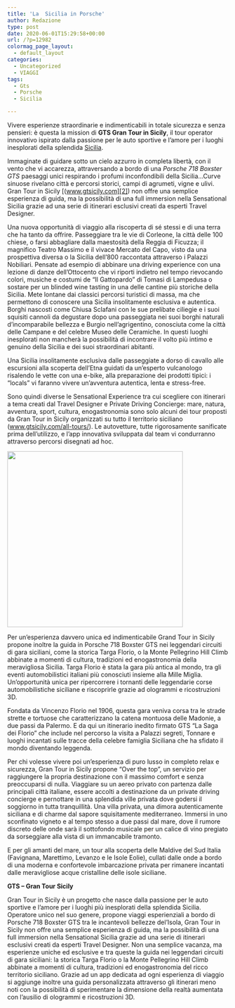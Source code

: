```yaml
---
title: 'La  Sicilia in Porsche'
author: Redazione
type: post
date: 2020-06-01T15:29:58+00:00
url: /?p=12982
colormag_page_layout:
  - default_layout
categories:
  - Uncategorized
  - VIAGGI
tags:
  - Gts
  - Porsche
  - Sicilia

---
```

Vivere esperienze straordinarie e indimenticabili in totale sicurezza e senza pensieri: è questa la mission di **GTS Gran Tour in Sicily**, il tour operator innovativo ispirato dalla passione per le auto sportive e l’amore per i luoghi inesplorati della splendida [Sicilia][1].

Immaginate di guidare sotto un cielo azzurro in completa libertà, con il vento che vi accarezza, attraversando a bordo di una _Porsche 718 Boxster GTS_ paesaggi unici respirando i profumi inconfondibili della Sicilia…Curve sinuose rivelano città e percorsi storici, campi di agrumeti, vigne e ulivi. Gran Tour in Sicily [(www.gtsicily.com][2]) non offre una semplice esperienza di guida, ma la possibilità di una full immersion nella Sensational Sicilia grazie ad una serie di itinerari esclusivi creati da esperti Travel Designer.

Una nuova opportunità di viaggio alla riscoperta di sé stessi e di una terra che ha tanto da offrire. Passeggiare tra le vie di Corleone, la città delle 100 chiese, o farsi abbagliare dalla maestosità della Reggia di Ficuzza; il magnifico Teatro Massimo e il vivace Mercato del Capo, visto da una prospettiva diversa o la Sicilia dell’800 raccontata attraverso i Palazzi Nobiliari. Pensate ad esempio di abbinare una driving experience con una lezione di danze dell’Ottocento che vi riporti indietro nel tempo rievocando colori, musiche e costumi de “Il Gattopardo” di Tomasi di Lampedusa o sostare per un blinded wine tasting in una delle cantine più storiche della Sicilia. Mete lontane dai classici percorsi turistici di massa, ma che permettono di conoscere una Sicilia insolitamente esclusiva e autentica. Borghi nascosti come Chiusa Sclafani con le sue prelibate ciliegie e i suoi squisiti cannoli da degustare dopo una passeggiata nei suoi borghi naturali d’incomparabile bellezza e Burgio nell’agrigentino, conosciuta come la città delle Campane e del celebre Museo delle Ceramiche. In questi luoghi inesplorati non mancherà la possibilità di incontrare il volto più intimo e genuino della Sicilia e dei suoi straordinari abitanti.

Una Sicilia insolitamente esclusiva dalle passeggiate a dorso di cavallo alle escursioni alla scoperta dell’Etna guidati da un’esperto vulcanologo risalendo le vette con una e-bike, alla preparazione dei prodotti tipici: i “locals” vi faranno vivere un’avventura autentica, lenta e stress-free.

<p class="has-text-align-left">
  Sono quindi diverse le Sensational Experience tra cui scegliere con itinerari a tema creati dal Travel Designer e Private Driving Concierge: mare, natura, avventura, sport, cultura, enogastronomia sono solo alcuni dei tour proposti da Gran Tour in Sicily organizzati su tutto il territorio siciliano (<a href="https://www.gtsicily.com/all-tours/">www.gtsicily.com/all-tours/</a>). Le autovetture, tutte rigorosamente sanificate prima dell’utilizzo, e l’app innovativa sviluppata dal team vi condurranno attraverso percorsi disegnati ad hoc.
</p>

<p class="has-text-align-left">
  <img decoding="async" class="wp-image-12984" style="width: 400px;" src="https://progressonline.it/wp-content/uploads/2020/06/samuel-ferrara-uNvgvo2cs7k-unsplash-1.jpg" alt="" />
</p>

Per un’esperienza davvero unica ed indimenticabile Grand Tour in Sicily propone inoltre la guida in Porsche 718 Boxster GTS nei leggendari circuiti di gara siciliani, come la storica Targa Florio, o la Monte Pellegrino Hill Climb abbinate a momenti di cultura, tradizioni ed enogastronomia della meravigliosa Sicilia. Targa Florio è stata la gara più antica al mondo, tra gli eventi automobilistici italiani più conosciuti insieme alla Mille Miglia. Un’opportunità unica per ripercorrere i tornanti delle leggendarie corse automobilistiche siciliane e riscoprirle grazie ad ologrammi e ricostruzioni 3D.

Fondata da Vincenzo Florio nel 1906, questa gara veniva corsa tra le strade strette e tortuose che caratterizzano la catena montuosa delle Madonie, a due passi da Palermo. E da qui un itinerario inedito firmato GTS “La Saga dei Florio” che include nel percorso la visita a Palazzi segreti, Tonnare e luoghi incantati sulle tracce della celebre famiglia Siciliana che ha sfidato il mondo diventando leggenda.

Per chi volesse vivere poi un’esperienza di puro lusso in completo relax e sicurezza, Gran Tour in Sicily propone “Over the top”, un servizio per raggiungere la propria destinazione con il massimo comfort e senza preoccuparsi di nulla. Viaggiare su un aereo privato con partenza dalle principali città italiane, essere accolti a destinazione da un private driving concierge e pernottare in una splendida ville privata dove godersi il soggiorno in tutta tranquillità. Una villa privata, una dimora autenticamente siciliana e di charme dal sapore squisitamente mediterraneo. Immersi in uno sconfinato vigneto e al tempo stesso a due passi dal mare, dove il rumore discreto delle onde sarà il sottofondo musicale per un calice di vino pregiato da sorseggiare alla vista di un immancabile tramonto.

E per gli amanti del mare, un tour alla scoperta delle Maldive del Sud Italia (Favignana, Marettimo, Levanzo e le Isole Eolie), cullati dalle onde a bordo di una moderna e confortevole imbarcazione privata per rimanere incantati dalle meravigliose acque cristalline delle isole siciliane.

**GTS &#8211; Gran Tour Sicily**

Gran Tour in Sicily è un progetto che nasce dalla passione per le auto sportive e l’amore per i luoghi più inesplorati della splendida Sicilia. Operatore unico nel suo genere, propone viaggi esperienziali a bordo di Porsche 718 Boxster GTS tra le incantevoli bellezze del’Isola, Gran Tour in Sicily non offre una semplice esperienza di guida, ma la possibilità di una full immersion nella Sensational Sicilia grazie ad una serie di itinerari esclusivi creati da esperti Travel Designer. Non una semplice vacanza, ma esperienze uniche ed esclusive e tra queste la guida nei leggendari circuiti di gara siciliani: la storica Targa Florio o la Monte Pellegrino Hill Climb abbinate a momenti di cultura, tradizioni ed enogastronomia del ricco territorio siciliano. Grazie ad un app dedicata ad ogni esperienza di viaggio si aggiunge inoltre una guida personalizzata attraverso gli itinerari meno noti con la possibilità di sperimentare la dimensione della realtà aumentata con l’ausilio di ologrammi e ricostruzioni 3D.

 [1]: https://progressonline.it/viaggio-in-sicilia-la-mostra-di-francesco-amico/
 [2]: https://www.gtsicily.com/